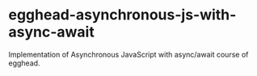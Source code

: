 # egghead-asynchronous-js-with-async-await
Implementation of Asynchronous JavaScript with async/await course of egghead.
